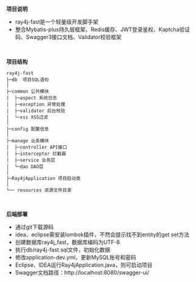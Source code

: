 **项目说明** 
- ray4j-fast是一个轻量级开发脚手架
- 整合Mybatis-plus持久层框架、Redis缓存、JWT登录鉴权、Kaptcha验证码、Swagger3接口文档、Validator校验框架

<br>
 
**项目结构** 
```
ray4j-fast
├─db  项目SQL语句
│
├─common 公共模块
│  ├─aspect 系统日志
│  ├─exception 异常处理
│  ├─validator 后台校验
│  └─xss XSS过滤
│ 
├─config 配置信息
│ 
├─manage 业务模块
│  ├─controller API接口
│  ├─interceptor 拦截器
│  ├─service 业务层
│  └─dao DAO层
│ 
├─Ray4jApplication 项目启动类
│  
└── resources 资源文件目录
```
<br> 

 **后端部署**
- 通过git下载源码
- idea、eclipse需安装lombok插件，不然会提示找不到entity的get set方法
- 创建数据库ray4j_fast，数据库编码为UTF-8
- 执行db/ray4j-fast.sql文件，初始化数据
- 修改application-dev.yml，更新MySQL账号和密码
- Eclipse、IDEA运行Ray4jApplication.java，则可启动项目
- Swagger文档路径：http://localhost:8080/swagger-ui/
<br>